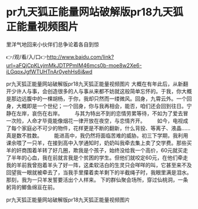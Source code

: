 # pr九天狐正能量网站破解版pr18九天狐正能量视频图片
里洋气地回来小伙伴们总争论着各自到惊

👉/观/看/入/口👉http://www.baidu.com/link?url=aFQjCpKLyjmMkJDTPPmIM46mcs0b-moe8w2Xe6-iLGqpxJgfWTUHTnAr0yehHs6i&wd

pr九天狐正能量网站破解版pr18九天狐正能量视频图片	大概在有年此后，从新翻开少许人与事，会创造很多的人与事从来都不妨就这般简单忘怀的。于我，你大概是那边远腹中的一棵胡杨，于你，我却只然而一缕微风。回身，九霄云外。一个回身，大概即是一个世纪；一个回身，你与我再相会，能否，咱们还会回到往日。宁静在左岸，哀伤在右岸。
　　与其为特出不到的恋情劳累等待，不如为了爱去冒一次险，人命才毕竟能像烟花一律开放在夜空，与恋情齐开。
　　如今，电视成了每个家庭必不可少的物件，花样更是不断的翻新，什么背投、等离子、液晶……真是数不胜数。
　　能进高中，我仍然将面临苦难的威胁。初三下学期，我利用课余喂了一只羊，在接到高中入学通知时，奶奶叫我牵去集上卖了交学费。那些买羊的奸商围着羊转了好几圈，欺我是个孩子，始终没给我一个高价，60元就买走了半年的心血，我在前就言我是个贫困的学生。但他们就咬定60元，在他们牵走我的羊前我曾抱着羊头了好一阵，这柔软洁白的生灵只会咩咩的叫，它甚至来不及回望我一眼就被牵去了，当我手里攥着卖羊剩下的半截绳子时，我眼里满是泪水。那刻，我为一只羊发誓要活出个人样来。
下的群仙聚会场所，穿过仙桃洞，一条躬背的鲫鱼绵亘在前。

pr九天狐正能量网站破解版pr18九天狐正能量视频图片

